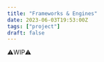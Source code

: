 ```yaml
---
title: "Frameworks & Engines"
date: 2023-06-03T19:53:00Z
tags: ["project"]
draft: false
---
```

⚠️WIP⚠️